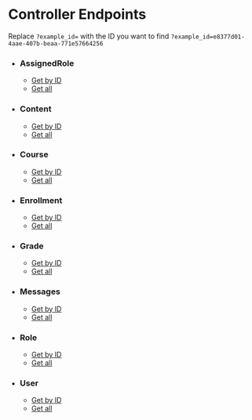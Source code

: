 # Controller Endpoints

Replace `?example_id=` with the ID you want to find `?example_id=e8377d01-4aae-407b-beaa-771e57664256`

- ### AssignedRole
  - [Get by ID][AssignedRoleID]
  - [Get all][AssignedRoleAll]

- ### Content
  - [Get by ID][ContentID]
  - [Get all][ContentAll]

- ### Course
  - [Get by ID][CourseID]
  - [Get all][CourseAll]

- ### Enrollment
  - [Get by ID][EnrollmentID]
  - [Get all][EnrollmentAll]

- ### Grade
  - [Get by ID][GradeID]
  - [Get all][GradeAll]

- ### Messages
  - [Get by ID][MessageID]
  - [Get all][MessageAll]

- ### Role
  - [Get by ID][RoleID]
  - [Get all][RoleAll]

- ### User
  - [Get by ID][UserID]
  - [Get all][UserAll]

<!-- Link mappings -->

[AssignedRoleID]: https://f25-cisc474-individual-bgkq.onrender.com/assignedrole?assigned_role_id=
[AssignedRoleAll]: https://f25-cisc474-individual-bgkq.onrender.com/assignedrole/all
[ContentID]: https://f25-cisc474-individual-bgkq.onrender.com/content?content_id=
[ContentAll]: https://f25-cisc474-individual-bgkq.onrender.com/content/all
[CourseID]: https://f25-cisc474-individual-bgkq.onrender.com/course?course_id=
[CourseAll]: https://f25-cisc474-individual-bgkq.onrender.com/course/all
[EnrollmentID]: https://f25-cisc474-individual-bgkq.onrender.com/enrollment?enrollment_id=
[EnrollmentAll]: https://f25-cisc474-individual-bgkq.onrender.com/enrollment/all
[GradeID]: https://f25-cisc474-individual-bgkq.onrender.com/grade?grade_id=
[GradeAll]: https://f25-cisc474-individual-bgkq.onrender.com/grade/all
[MessageID]: https://f25-cisc474-individual-bgkq.onrender.com/message?message_id=
[MessageAll]: https://f25-cisc474-individual-bgkq.onrender.com/message/all
[RoleID]: https://f25-cisc474-individual-bgkq.onrender.com/role?role_id=
[RoleAll]: https://f25-cisc474-individual-bgkq.onrender.com/role/all
[UserID]: https://f25-cisc474-individual-bgkq.onrender.com/user?user_id=
[UserAll]: https://f25-cisc474-individual-bgkq.onrender.com/user/all
